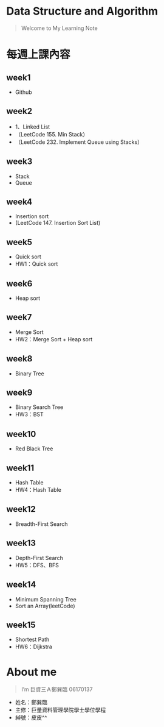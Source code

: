 # Data Structure and Algorithm
> Welcome to My Learning Note 

# 每週上課內容
## week1
* Github
## week2
* 1、Linked List
* （LeetCode 155. Min Stack）
* （LeetCode 232. Implement Queue using Stacks）
## week3
* Stack
* Queue
## week4
* Insertion sort
* (LeetCode 147. Insertion Sort List)
## week5
* Quick sort 
* HW1：Quick sort
## week6
* Heap sort
## week7
* Merge Sort
* HW2：Merge Sort + Heap sort
## week8
* Binary Tree
## week9
* Binary Search Tree 
* HW3：BST
## week10
* Red Black Tree
## week11
* Hash Table 
* HW4：Hash Table
## week12
* Breadth-First Search
## week13
* Depth-First Search 
* HW5：DFS、BFS
## week14
* Minimum Spanning Tree 
* Sort an Array(leetCode)
## week15
* Shortest Path 
* HW6：Dijkstra
# About me
> I’m 巨資三Ａ鄭巽臨 06170137
* 姓名：鄭巽臨
* 主修：巨量資料管理學院學士學位學程
* 綽號：皮皮^^
